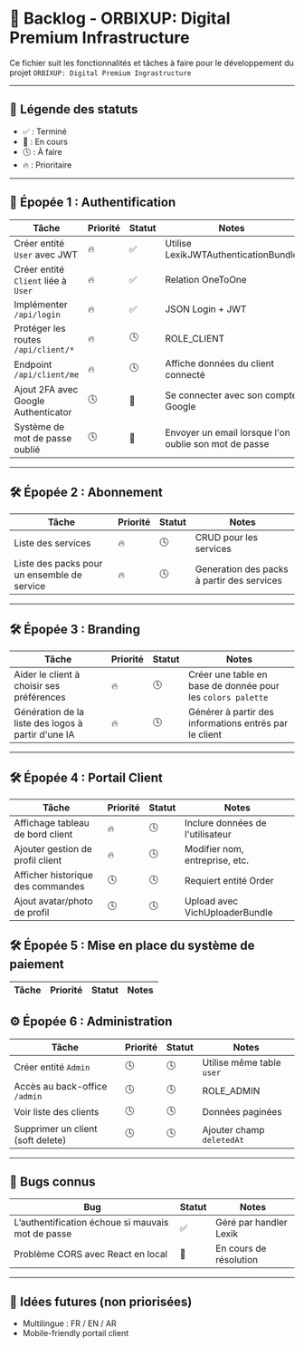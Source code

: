 # 📝 Backlog - ORBIXUP: Digital Premium Infrastructure

Ce fichier suit les fonctionnalités et tâches à faire pour le développement du projet `ORBIXUP: Digital Premium Ingrastructure`

---

## 📌 Légende des statuts

-   ✅ : Terminé
-   🚧 : En cours
-   🕓 : À faire
-   🔥 : Prioritaire

---

## 🚀 Épopée 1 : Authentification

| Tâche                               | Priorité | Statut | Notes                                                 |
| ----------------------------------- | -------- | ------ | ----------------------------------------------------- |
| Créer entité `User` avec JWT        | 🔥       | ✅     | Utilise LexikJWTAuthenticationBundle                  |
| Créer entité `Client` liée à `User` | 🔥       | ✅     | Relation OneToOne                                     |
| Implémenter `/api/login`            | 🔥       | ✅     | JSON Login + JWT                                      |
| Protéger les routes `/api/client/*` | 🔥       | 🕓     | ROLE_CLIENT                                           |
| Endpoint `/api/client/me`           | 🔥       | 🕓     | Affiche données du client connecté                    |
| Ajout 2FA avec Google Authenticator | 🕓       | 🚧     | Se connecter avec son compte Google                   |
| Système de mot de passe oublié      | 🕓       | 🚧     | Envoyer un email lorsque l'on oublie son mot de passe |

---

## 🛠️ Épopée 2 : Abonnement

| Tâche                                       | Priorité | Statut | Notes                                      |
| ------------------------------------------- | -------- | ------ | ------------------------------------------ |
| Liste des services                          | 🔥       | 🕓     | CRUD pour les services                     |
| Liste des packs pour un ensemble de service | 🔥       | 🕓     | Generation des packs à partir des services |

---

## 🛠️ Épopée 3 : Branding

| Tâche                                              | Priorité | Statut | Notes                                                       |
| -------------------------------------------------- | -------- | ------ | ----------------------------------------------------------- |
| Aider le client à choisir ses préférences          | 🔥       | 🕓     | Créer une table en base de donnée pour les `colors palette` |
| Génération de la liste des logos à partir d'une IA | 🔥       | 🕓     | Générer à partir des informations entrés par le client      |

---

## 🛠️ Épopée 4 : Portail Client

| Tâche                             | Priorité | Statut | Notes                            |
| --------------------------------- | -------- | ------ | -------------------------------- |
| Affichage tableau de bord client  | 🔥       | 🕓     | Inclure données de l'utilisateur |
| Ajouter gestion de profil client  | 🔥       | 🕓     | Modifier nom, entreprise, etc.   |
| Afficher historique des commandes | 🕓       | 🕓     | Requiert entité Order            |
| Ajout avatar/photo de profil      | 🕓       | 🕓     | Upload avec VichUploaderBundle   |

## 🛠️ Épopée 5 : Mise en place du système de paiement

| Tâche | Priorité | Statut | Notes |
| ----- | -------- | ------ | ----- |

## ⚙️ Épopée 6 : Administration

| Tâche                             | Priorité | Statut | Notes                     |
| --------------------------------- | -------- | ------ | ------------------------- |
| Créer entité `Admin`              | 🕓       | 🕓     | Utilise même table `user` |
| Accès au back-office `/admin`     | 🕓       | 🕓     | ROLE_ADMIN                |
| Voir liste des clients            | 🕓       | 🕓     | Données paginées          |
| Supprimer un client (soft delete) | 🕓       | 🕓     | Ajouter champ `deletedAt` |

---

## 🐞 Bugs connus

| Bug                                               | Statut | Notes                  |
| ------------------------------------------------- | ------ | ---------------------- |
| L’authentification échoue si mauvais mot de passe | ✅     | Géré par handler Lexik |
| Problème CORS avec React en local                 | 🚧     | En cours de résolution |

---

## 📌 Idées futures (non priorisées)

-   Multilingue : FR / EN / AR
-   Mobile-friendly portail client

